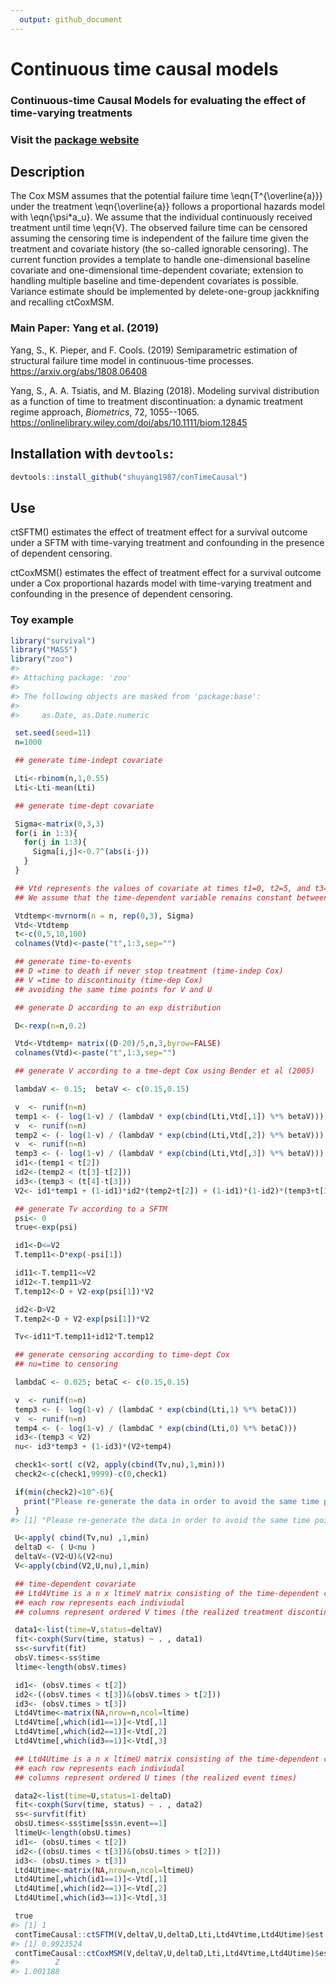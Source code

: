 ```yaml
---
  output: github_document
---
```


<!-- rmarkdown v1 -->

<!-- README.md is generated from README.Rmd. Please edit that file -->



# Continuous time causal models


### Continuous-time Causal Models for evaluating the effect of time-varying treatments  

### Visit the [package website](https://github.com/shuyang1987/contTimeCausal)

## Description

The Cox MSM assumes that the potential failure time \eqn{T^{\overline{a}}} under the treatment \eqn{\overline{a}} follows a proportional hazards model with \eqn{\psi*a_u}.
We assume that the individual continuously received treatment until time \eqn{V}.
The observed failure time can be censored assuming the censoring time is independent of the failure time given the treatment and covariate history (the so-called ignorable censoring).
The current function provides a template to handle one-dimensional baseline covariate and one-dimensional time-dependent covariate;
extension to handling multiple baseline  and  time-dependent covariates is possible.
Variance estimate should be implemented by delete-one-group jackknifing and recalling ctCoxMSM.



### Main Paper: Yang et al. (2019) 

Yang, S., K. Pieper, and F. Cools. (2019) Semiparametric estimation of structural failure time model in continuous-time processes. https://arxiv.org/abs/1808.06408

Yang, S., A. A. Tsiatis, and M. Blazing (2018). Modeling survival distribution as a function of time to treatment discontinuation: a dynamic treatment regime approach, *Biometrics*,
 72, 1055--1065. https://onlinelibrary.wiley.com/doi/abs/10.1111/biom.12845


## Installation with `devtools`:


```r
devtools::install_github("shuyang1987/conTimeCausal")
```


## Use

ctSFTM()   estimates the effect of treatment effect for a survival outcome under a SFTM with time-varying treatment and confounding in the presence of dependent censoring.

ctCoxMSM() estimates the effect of treatment effect for a survival outcome under a Cox proportional hazards model with time-varying treatment and confounding in the presence of dependent censoring.


### Toy example


```r
library("survival")
library("MASS")
library("zoo")
#> 
#> Attaching package: 'zoo'
#> 
#> The following objects are masked from 'package:base':
#> 
#>     as.Date, as.Date.numeric

 set.seed(seed=11)
 n=1000

 ## generate time-indept covariate

 Lti<-rbinom(n,1,0.55)
 Lti<-Lti-mean(Lti)

 ## generate time-dept covariate

 Sigma<-matrix(0,3,3)
 for(i in 1:3){
   for(j in 1:3){
     Sigma[i,j]<-0.7^(abs(i-j))
   }
 }

 ## Vtd represents the values of covariate at times t1=0, t2=5, and t3=10.
 ## We assume that the time-dependent variable remains constant between measurements.

 Vtdtemp<-mvrnorm(n = n, rep(0,3), Sigma)
 Vtd<-Vtdtemp
 t<-c(0,5,10,100)
 colnames(Vtd)<-paste("t",1:3,sep="")

 ## generate time-to-events
 ## D =time to death if never stop treatment (time-indep Cox)
 ## V =time to discontinuity (time-dep Cox)
 ## avoiding the same time points for V and U

 ## generate D according to an exp distribution

 D<-rexp(n=n,0.2)

 Vtd<-Vtdtemp+ matrix((D-20)/5,n,3,byrow=FALSE)
 colnames(Vtd)<-paste("t",1:3,sep="")

 ## generate V according to a tme-dept Cox using Bender et al (2005)

 lambdaV <- 0.15;  betaV <- c(0.15,0.15)

 v  <- runif(n=n)
 temp1 <- (- log(1-v) / (lambdaV * exp(cbind(Lti,Vtd[,1]) %*% betaV)))
 v  <- runif(n=n)
 temp2 <- (- log(1-v) / (lambdaV * exp(cbind(Lti,Vtd[,2]) %*% betaV)))
 v  <- runif(n=n)
 temp3 <- (- log(1-v) / (lambdaV * exp(cbind(Lti,Vtd[,3]) %*% betaV)))
 id1<-(temp1 < t[2])
 id2<-(temp2 < (t[3]-t[2]))
 id3<-(temp3 < (t[4]-t[3]))
 V2<- id1*temp1 + (1-id1)*id2*(temp2+t[2]) + (1-id1)*(1-id2)*(temp3+t[3])

 ## generate Tv according to a SFTM
 psi<- 0
 true<-exp(psi)

 id1<-D<=V2
 T.temp11<-D*exp(-psi[1])

 id11<-T.temp11<=V2
 id12<-T.temp11>V2
 T.temp12<-D + V2-exp(psi[1])*V2

 id2<-D>V2
 T.temp2<-D + V2-exp(psi[1])*V2

 Tv<-id11*T.temp11+id12*T.temp12

 ## generate censoring according to time-dept Cox
 ## nu=time to censoring

 lambdaC <- 0.025; betaC <- c(0.15,0.15)

 v  <- runif(n=n)
 temp3 <- (- log(1-v) / (lambdaC * exp(cbind(Lti,1) %*% betaC)))
 v  <- runif(n=n)
 temp4 <- (- log(1-v) / (lambdaC * exp(cbind(Lti,0) %*% betaC)))
 id3<-(temp3 < V2)
 nu<- id3*temp3 + (1-id3)*(V2+temp4)

 check1<-sort( c(V2, apply(cbind(Tv,nu),1,min)))
 check2<-c(check1,9999)-c(0,check1)

 if(min(check2)<10^-6){
   print("Please re-generate the data in order to avoid the same time points for V and U")
 }
#> [1] "Please re-generate the data in order to avoid the same time points for V and U"

 U<-apply( cbind(Tv,nu) ,1,min)
 deltaD <- ( U<nu )
 deltaV<-(V2<U)&(V2<nu)
 V<-apply(cbind(V2,U,nu),1,min)

 ## time-dependent covariate
 ## Ltd4Vtime is a n x ltimeV matrix consisting of the time-dependent cov
 ## each row represents each indiviudal
 ## columns represent ordered V times (the realized treatment discontinuation times)

 data1<-list(time=V,status=deltaV)
 fit<-coxph(Surv(time, status) ~ . , data1)
 ss<-survfit(fit)
 obsV.times<-ss$time
 ltime<-length(obsV.times)

 id1<- (obsV.times < t[2])
 id2<-((obsV.times < t[3])&(obsV.times > t[2]))
 id3<- (obsV.times > t[3])
 Ltd4Vtime<-matrix(NA,nrow=n,ncol=ltime)
 Ltd4Vtime[,which(id1==1)]<-Vtd[,1]
 Ltd4Vtime[,which(id2==1)]<-Vtd[,2]
 Ltd4Vtime[,which(id3==1)]<-Vtd[,3]

 ## Ltd4Utime is a n x ltimeU matrix consisting of the time-dependent cov
 ## each row represents each indiviudal
 ## columns represent ordered U times (the realized event times)

 data2<-list(time=U,status=1-deltaD)
 fit<-coxph(Surv(time, status) ~ . , data2)
 ss<-survfit(fit)
 obsU.times<-ss$time[ss$n.event==1]
 ltimeU<-length(obsU.times)
 id1<- (obsU.times < t[2])
 id2<-((obsU.times < t[3])&(obsU.times > t[2]))
 id3<- (obsU.times > t[3])
 Ltd4Utime<-matrix(NA,nrow=n,ncol=ltimeU)
 Ltd4Utime[,which(id1==1)]<-Vtd[,1]
 Ltd4Utime[,which(id2==1)]<-Vtd[,2]
 Ltd4Utime[,which(id3==1)]<-Vtd[,3]

 true
#> [1] 1
 contTimeCausal::ctSFTM(V,deltaV,U,deltaD,Lti,Ltd4Vtime,Ltd4Utime)$est
#> [1] 0.9923524
 contTimeCausal::ctCoxMSM(V,deltaV,U,deltaD,Lti,Ltd4Vtime,Ltd4Utime)$est
#>        Z 
#> 1.001188
```


